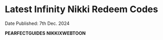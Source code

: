 # Latest Infinity Nikki Redeem Codes
Date Published: 7th Dec. 2024

**PEARFECTGUIDES**
**NIKKIXWEBTOON**
